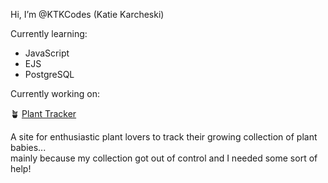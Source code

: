 Hi, I’m @KTKCodes (Katie Karcheski)  
 
Currently learning:
- JavaScript
- EJS
- PostgreSQL  

Currently working on: 

:potted_plant: [Plant Tracker](https://github.com/KTKCodes/Plant-Tracker)

A site for enthusiastic plant lovers to track their growing collection of plant babies...   
mainly because my collection got out of control and I needed some sort of help!
